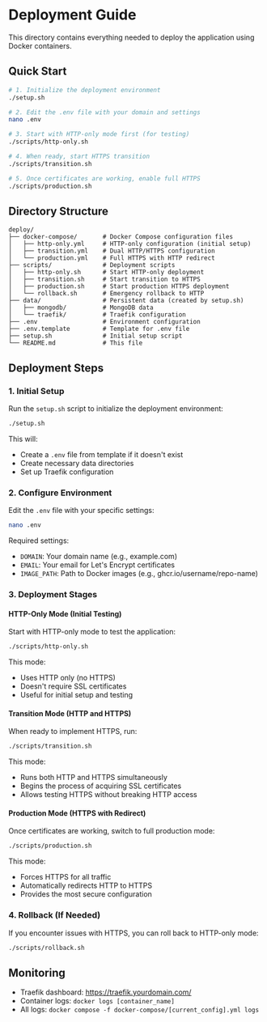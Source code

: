 # Deployment Guide

This directory contains everything needed to deploy the application using Docker containers.

## Quick Start

```bash
# 1. Initialize the deployment environment
./setup.sh

# 2. Edit the .env file with your domain and settings
nano .env

# 3. Start with HTTP-only mode first (for testing)
./scripts/http-only.sh

# 4. When ready, start HTTPS transition
./scripts/transition.sh

# 5. Once certificates are working, enable full HTTPS
./scripts/production.sh
```

## Directory Structure

```
deploy/
├── docker-compose/       # Docker Compose configuration files
│   ├── http-only.yml     # HTTP-only configuration (initial setup)
│   ├── transition.yml    # Dual HTTP/HTTPS configuration
│   └── production.yml    # Full HTTPS with HTTP redirect
├── scripts/              # Deployment scripts
│   ├── http-only.sh      # Start HTTP-only deployment
│   ├── transition.sh     # Start transition to HTTPS
│   ├── production.sh     # Start production HTTPS deployment
│   └── rollback.sh       # Emergency rollback to HTTP
├── data/                 # Persistent data (created by setup.sh)
│   ├── mongodb/          # MongoDB data
│   └── traefik/          # Traefik configuration
├── .env                  # Environment configuration
├── .env.template         # Template for .env file
├── setup.sh              # Initial setup script
└── README.md             # This file
```

## Deployment Steps

### 1. Initial Setup

Run the `setup.sh` script to initialize the deployment environment:

```bash
./setup.sh
```

This will:
- Create a `.env` file from template if it doesn't exist
- Create necessary data directories
- Set up Traefik configuration

### 2. Configure Environment

Edit the `.env` file with your specific settings:

```bash
nano .env
```

Required settings:
- `DOMAIN`: Your domain name (e.g., example.com)
- `EMAIL`: Your email for Let's Encrypt certificates
- `IMAGE_PATH`: Path to Docker images (e.g., ghcr.io/username/repo-name)

### 3. Deployment Stages

#### HTTP-Only Mode (Initial Testing)

Start with HTTP-only mode to test the application:

```bash
./scripts/http-only.sh
```

This mode:
- Uses HTTP only (no HTTPS)
- Doesn't require SSL certificates
- Useful for initial setup and testing

#### Transition Mode (HTTP and HTTPS)

When ready to implement HTTPS, run:

```bash
./scripts/transition.sh
```

This mode:
- Runs both HTTP and HTTPS simultaneously
- Begins the process of acquiring SSL certificates
- Allows testing HTTPS without breaking HTTP access

#### Production Mode (HTTPS with Redirect)

Once certificates are working, switch to full production mode:

```bash
./scripts/production.sh
```

This mode:
- Forces HTTPS for all traffic
- Automatically redirects HTTP to HTTPS
- Provides the most secure configuration

### 4. Rollback (If Needed)

If you encounter issues with HTTPS, you can roll back to HTTP-only mode:

```bash
./scripts/rollback.sh
```

## Monitoring

- Traefik dashboard: https://traefik.yourdomain.com/
- Container logs: `docker logs [container_name]`
- All logs: `docker compose -f docker-compose/[current_config].yml logs` 